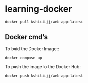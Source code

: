 # learning-docker

```
docker pull kshitiijj/web-app:latest
```

## Docker cmd's

To buid the Docker Image::

```
docker compose up
```

To push the image to the Docker Hub:

```
docker push kshitiijj/web-app:latest
```
